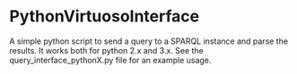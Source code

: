 # PythonVirtuosoInterface

A simple python script to send a query to a SPARQL instance and parse the results. It works both for python 2.x and 3.x. See the query_interface_pythonX.py file for an example usage.

